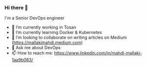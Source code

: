 ### Hi there 👋

I'm a Senior DevOps engineer

- 🔭 I’m currently working in Tosan
- 🌱 I’m currently learning Docker & Kubernetes
- 👯 I’m looking to collaborate on writing articles on Medium (https://mallakimahdi.medium.com)
- 💬 Ask me about DevOps
- 📫 How to reach me: https://www.linkedin.com/in/mahdi-mallaki-1aa9b083/
